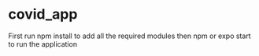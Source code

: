 # covid_app
First run npm install to add all the required modules
then npm or expo start to run the application
